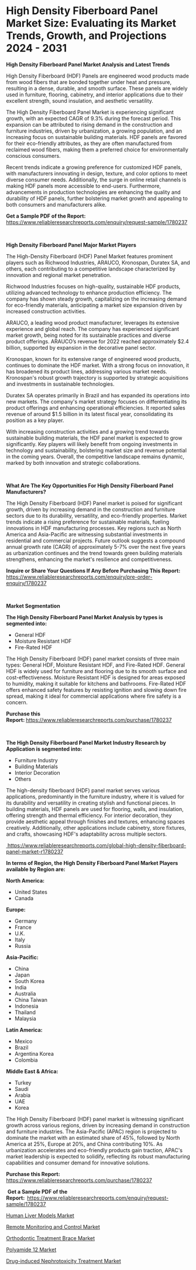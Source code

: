 <p><h1>High Density Fiberboard Panel Market Size: Evaluating its Market Trends, Growth, and Projections 2024 - 2031</h1></p><p><strong>High Density Fiberboard Panel Market Analysis and Latest Trends</strong></p>
<p><p>High Density Fiberboard (HDF) Panels are engineered wood products made from wood fibers that are bonded together under heat and pressure, resulting in a dense, durable, and smooth surface. These panels are widely used in furniture, flooring, cabinetry, and interior applications due to their excellent strength, sound insulation, and aesthetic versatility.</p><p>The High Density Fiberboard Panel Market is experiencing significant growth, with an expected CAGR of 9.3% during the forecast period. This expansion can be attributed to rising demand in the construction and furniture industries, driven by urbanization, a growing population, and an increasing focus on sustainable building materials. HDF panels are favored for their eco-friendly attributes, as they are often manufactured from reclaimed wood fibers, making them a preferred choice for environmentally conscious consumers.</p><p>Recent trends indicate a growing preference for customized HDF panels, with manufacturers innovating in design, texture, and color options to meet diverse consumer needs. Additionally, the surge in online retail channels is making HDF panels more accessible to end-users. Furthermore, advancements in production technologies are enhancing the quality and durability of HDF panels, further bolstering market growth and appealing to both consumers and manufacturers alike.</p></p>
<p><strong>Get a Sample PDF of the Report:&nbsp;</strong> <a href="https://www.reliableresearchreports.com/enquiry/request-sample/1780237?utm_campaign=10&utm_medium=2&utm_source=Github&utm_content=ia&utm_term=19122024&utm_id=high-density-fiberboard-panel">https://www.reliableresearchreports.com/enquiry/request-sample/1780237</a></p>
<p>&nbsp;</p>
<p><strong>High Density Fiberboard Panel Major Market Players</strong></p>
<p><p>The High-Density Fiberboard (HDF) Panel Market features prominent players such as Richwood Industries, ARAUCO, Kronospan, Duratex SA, and others, each contributing to a competitive landscape characterized by innovation and regional market penetration.</p><p>Richwood Industries focuses on high-quality, sustainable HDF products, utilizing advanced technology to enhance production efficiency. The company has shown steady growth, capitalizing on the increasing demand for eco-friendly materials, anticipating a market size expansion driven by increased construction activities.</p><p>ARAUCO, a leading wood product manufacturer, leverages its extensive experience and global reach. The company has experienced significant market growth, being noted for its sustainable practices and diverse product offerings. ARAUCO’s revenue for 2022 reached approximately $2.4 billion, supported by expansion in the decorative panel sector.</p><p>Kronospan, known for its extensive range of engineered wood products, continues to dominate the HDF market. With a strong focus on innovation, it has broadened its product lines, addressing various market needs. Kronospan's robust growth trajectory is supported by strategic acquisitions and investments in sustainable technologies.</p><p>Duratex SA operates primarily in Brazil and has expanded its operations into new markets. The company's market strategy focuses on differentiating its product offerings and enhancing operational efficiencies. It reported sales revenue of around $1.5 billion in its latest fiscal year, consolidating its position as a key player.</p><p>With increasing construction activities and a growing trend towards sustainable building materials, the HDF panel market is expected to grow significantly. Key players will likely benefit from ongoing investments in technology and sustainability, bolstering market size and revenue potential in the coming years. Overall, the competitive landscape remains dynamic, marked by both innovation and strategic collaborations.</p></p>
<p>&nbsp;</p>
<p><strong>What Are The Key Opportunities For High Density Fiberboard Panel Manufacturers?</strong></p>
<p><p>The High Density Fiberboard (HDF) Panel market is poised for significant growth, driven by increasing demand in the construction and furniture sectors due to its durability, versatility, and eco-friendly properties. Market trends indicate a rising preference for sustainable materials, fueling innovations in HDF manufacturing processes. Key regions such as North America and Asia-Pacific are witnessing substantial investments in residential and commercial projects. Future outlook suggests a compound annual growth rate (CAGR) of approximately 5-7% over the next five years as urbanization continues and the trend towards green building materials strengthens, enhancing the market's resilience and competitiveness.</p></p>
<p><strong>Inquire or Share Your Questions If Any Before Purchasing This Report:</strong> <a href="https://www.reliableresearchreports.com/enquiry/pre-order-enquiry/1780237?utm_campaign=10&utm_medium=2&utm_source=Github&utm_content=ia&utm_term=19122024&utm_id=high-density-fiberboard-panel">https://www.reliableresearchreports.com/enquiry/pre-order-enquiry/1780237</a></p>
<p>&nbsp;</p>
<p><strong>Market Segmentation</strong></p>
<p><strong>The High Density Fiberboard Panel Market Analysis by types is segmented into:</strong></p>
<p><ul><li>General HDF</li><li>Moisture Resistant HDF</li><li>Fire-Rated HDF</li></ul></p>
<p><p>The High Density Fiberboard (HDF) panel market consists of three main types: General HDF, Moisture Resistant HDF, and Fire-Rated HDF. General HDF is widely used for furniture and flooring due to its smooth surface and cost-effectiveness. Moisture Resistant HDF is designed for areas exposed to humidity, making it suitable for kitchens and bathrooms. Fire-Rated HDF offers enhanced safety features by resisting ignition and slowing down fire spread, making it ideal for commercial applications where fire safety is a concern.</p></p>
<p><strong>Purchase this Report:&nbsp;</strong><a href="https://www.reliableresearchreports.com/purchase/1780237?utm_campaign=10&utm_medium=2&utm_source=Github&utm_content=ia&utm_term=19122024&utm_id=high-density-fiberboard-panel">https://www.reliableresearchreports.com/purchase/1780237</a></p>
<p>&nbsp;</p>
<p><strong>The High Density Fiberboard Panel Market Industry Research by Application is segmented into:</strong></p>
<p><ul><li>Furniture Industry</li><li>Building Materials</li><li>Interior Decoration</li><li>Others</li></ul></p>
<p><p>The high-density fiberboard (HDF) panel market serves various applications, predominantly in the furniture industry, where it is valued for its durability and versatility in creating stylish and functional pieces. In building materials, HDF panels are used for flooring, walls, and insulation, offering strength and thermal efficiency. For interior decoration, they provide aesthetic appeal through finishes and textures, enhancing spaces creatively. Additionally, other applications include cabinetry, store fixtures, and crafts, showcasing HDF's adaptability across multiple sectors.</p></p>
<p><a href="https://www.reliableresearchreports.com/global-high-density-fiberboard-panel-market-r1780237?utm_campaign=10&utm_medium=2&utm_source=Github&utm_content=ia&utm_term=19122024&utm_id=high-density-fiberboard-panel">&nbsp;https://www.reliableresearchreports.com/global-high-density-fiberboard-panel-market-r1780237</a></p>
<p><strong>In terms of Region, the High Density Fiberboard Panel Market Players available by Region are:</strong></p>
<p>
    <p> <strong> North America: </strong>
        <ul>
            <li>United States</li>
            <li>Canada</li>
        </ul>
        </p> 
    <p> <strong> Europe: </strong>
        <ul>
            <li>Germany</li>
            <li>France</li>
            <li>U.K.</li>
            <li>Italy</li>
            <li>Russia</li>
        </ul>
        </p> 
    <p> <strong> Asia-Pacific: </strong>
        <ul>
            <li>China</li>
            <li>Japan</li>
            <li>South Korea</li>
            <li>India</li>
            <li>Australia</li>
            <li>China Taiwan</li>
            <li>Indonesia</li>
            <li>Thailand</li>
            <li>Malaysia</li>
        </ul>
        </p> 
    <p> <strong> Latin America: </strong>
        <ul>
            <li>Mexico</li>
            <li>Brazil</li>
            <li>Argentina Korea</li>
            <li>Colombia</li>
        </ul>
        </p> 
    <p> <strong> Middle East & Africa: </strong>
        <ul>
            <li>Turkey</li>
            <li>Saudi</li>
            <li>Arabia</li>
            <li>UAE</li>
            <li>Korea</li>
        </ul>
    </p>
    </p>
<p><p>The High Density Fiberboard (HDF) panel market is witnessing significant growth across various regions, driven by increasing demand in construction and furniture industries. The Asia-Pacific (APAC) region is projected to dominate the market with an estimated share of 45%, followed by North America at 25%, Europe at 20%, and China contributing 10%. As urbanization accelerates and eco-friendly products gain traction, APAC's market leadership is expected to solidify, reflecting its robust manufacturing capabilities and consumer demand for innovative solutions.</p></p>
<p><strong>Purchase this Report: </strong><a href="https://www.reliableresearchreports.com/purchase/1780237?utm_campaign=10&utm_medium=2&utm_source=Github&utm_content=ia&utm_term=19122024&utm_id=high-density-fiberboard-panel">https://www.reliableresearchreports.com/purchase/1780237</a></p>
<p>&nbsp;<strong>Get a Sample PDF of the Report:&nbsp;&nbsp;</strong><a href="https://www.reliableresearchreports.com/enquiry/request-sample/1780237?utm_campaign=10&utm_medium=2&utm_source=Github&utm_content=ia&utm_term=19122024&utm_id=high-density-fiberboard-panel">https://www.reliableresearchreports.com/enquiry/request-sample/1780237</a></p>
<p><strong></strong></p>
<p><p><a href="https://www.linkedin.com/pulse/key-drivers-human-liver-models-market-expansion-2024-2031-mwhkf?utm_campaign=10&utm_medium=2&utm_source=Github&utm_content=ia&utm_term=19122024&utm_id=high-density-fiberboard-panel">Human Liver Models Market</a></p><p><a href="https://www.linkedin.com/pulse/why-remote-monitoring-control-market-set-77-growth-2031-top-qcm0f?utm_campaign=10&utm_medium=2&utm_source=Github&utm_content=ia&utm_term=19122024&utm_id=high-density-fiberboard-panel">Remote Monitoring and Control Market</a></p><p><a href="https://github.com/hgf64gh/Market-Research-Report-List-1/blob/main/orthodontic-treatment-brace-market.md?utm_campaign=10&utm_medium=2&utm_source=Github&utm_content=ia&utm_term=19122024&utm_id=high-density-fiberboard-panel">Orthodontic Treatment Brace Market</a></p><p><a href="https://www.linkedin.com/pulse/a-mkt-nova-vc8zf?utm_campaign=10&utm_medium=2&utm_source=Github&utm_content=ia&utm_term=19122024&utm_id=high-density-fiberboard-panel">Polyamide 12 Market</a></p><p><a href="https://github.com/marloy8/Market-Research-Report-List-6/blob/main/drug-induced-nephrotoxicity-treatment-market.md?utm_campaign=10&utm_medium=2&utm_source=Github&utm_content=ia&utm_term=19122024&utm_id=high-density-fiberboard-panel">Drug-induced Nephrotoxicity Treatment Market</a></p></p>